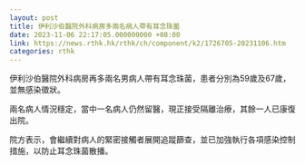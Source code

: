 ```yaml
---
layout: post
title: 伊利沙伯醫院外科病房多兩名病人帶有耳念珠菌
date: 2023-11-06 22:17:05.000000000 +08:00
link: https://news.rthk.hk/rthk/ch/component/k2/1726705-20231106.htm
categories: rthk
---
```


伊利沙伯醫院外科病房再多兩名男病人帶有耳念珠菌，患者分別為59歲及67歲，並無感染徵狀。

兩名病人情況穩定，當中一名病人仍然留醫，現正接受隔離治療，其餘一人已康復出院。

院方表示，會繼續對病人的緊密接觸者展開追蹤篩查，並已加強執行各項感染控制措施，以防止耳念珠菌散播。
